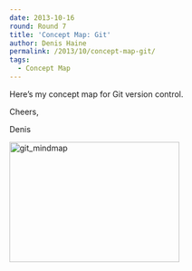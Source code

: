 ```yaml
---
date: 2013-10-16
round: Round 7
title: 'Concept Map: Git'
author: Denis Haine
permalink: /2013/10/concept-map-git/
tags:
  - Concept Map
---
```

Here&#8217;s my concept map for Git version control.

Cheers,

Denis

[<img class="alignnone size-medium wp-image-4800" alt="git_mindmap" src="/training-course/uploads/2013/10/git_mindmap-300x212.png" width="300" height="212" />][1]

 [1]: /training-course/uploads/2013/10/git_mindmap.png
